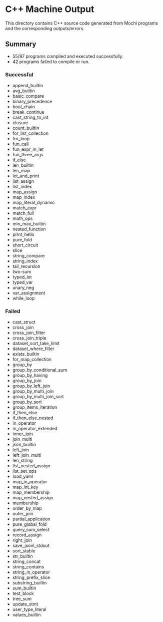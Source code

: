# C++ Machine Output

This directory contains C++ source code generated from Mochi programs and the corresponding outputs/errors.

## Summary

- 55/97 programs compiled and executed successfully.
- 42 programs failed to compile or run.

### Successful
- append_builtin
- avg_builtin
- basic_compare
- binary_precedence
- bool_chain
- break_continue
- cast_string_to_int
- closure
- count_builtin
- for_list_collection
- for_loop
- fun_call
- fun_expr_in_let
- fun_three_args
- if_else
- len_builtin
- len_map
- let_and_print
- list_assign
- list_index
- map_assign
- map_index
- map_literal_dynamic
- match_expr
- match_full
- math_ops
- min_max_builtin
- nested_function
- print_hello
- pure_fold
- short_circuit
- slice
- string_compare
- string_index
- tail_recursion
- two-sum
- typed_let
- typed_var
- unary_neg
- var_assignment
- while_loop

### Failed
- cast_struct
- cross_join
- cross_join_filter
- cross_join_triple
- dataset_sort_take_limit
- dataset_where_filter
- exists_builtin
- for_map_collection
- group_by
- group_by_conditional_sum
- group_by_having
- group_by_join
- group_by_left_join
- group_by_multi_join
- group_by_multi_join_sort
- group_by_sort
- group_items_iteration
- if_then_else
- if_then_else_nested
- in_operator
- in_operator_extended
- inner_join
- join_multi
- json_builtin
- left_join
- left_join_multi
- len_string
- list_nested_assign
- list_set_ops
- load_yaml
- map_in_operator
- map_int_key
- map_membership
- map_nested_assign
- membership
- order_by_map
- outer_join
- partial_application
- pure_global_fold
- query_sum_select
- record_assign
- right_join
- save_jsonl_stdout
- sort_stable
- str_builtin
- string_concat
- string_contains
- string_in_operator
- string_prefix_slice
- substring_builtin
- sum_builtin
- test_block
- tree_sum
- update_stmt
- user_type_literal
- values_builtin

